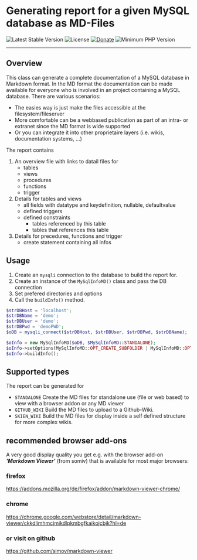 # Generating report for a given MySQL database as MD-Files 

 ![Latest Stable Version](https://img.shields.io/badge/release-v1.0.0-brightgreen.svg)
 ![License](https://img.shields.io/packagist/l/gomoob/php-pushwoosh.svg) 
 [![Donate](https://img.shields.io/static/v1?label=donate&message=PayPal&color=orange)](https://www.paypal.me/SKientzler/5.00EUR)
 ![Minimum PHP Version](https://img.shields.io/badge/php-%3E%3D%207.4-8892BF.svg)
 
----------
## Overview

This class can generate a complete documentation of a MySQL database in Markdown format.
In the MD format the documentation can be made available for everyone who is involved 
in an project containing a MySQL database. There are various scenarios:
- The easies way is just make the files accessible at the filesystem/fileserver
- More comfortable can be a webbased publication as part of an intra- or extranet 
  since the MD format is wide supported
- Or you can integrate it into other proprietaire layers (i.e. wikis, 
  documentation systems, ...)

The report contains 
1. An overview file with links to datail files for
   - tables
   - views
   - procedures
   - functions
   - trigger
2. Details for tables and views
   - all fields with datatype and keydefinition, nullable, defaultvalue
   - defined triggers
   - defined constraints
     - tables referenced by this table
	 - tables that references this table
3. Details for precedures, functions and trigger
   - create statement containing all infos

## Usage
1. Create an `mysqli` connection to the database to build the report for.
2. Create an instance of the `MySqlInfoMD()` class and pass the DB connection
3. Set prefered directories and options
4. Call the `buildInfo()` method.

```php
$strDBHost = 'localhost';
$strDBName = 'demo';
$strDBUser = 'demo';
$strDBPwd = 'demoPWD';
$oDB = mysqli_connect($strDBHost, $strDBUser, $strDBPwd, $strDBName);

$oInfo = new MySqlInfoMD($oDB, $MySqlInfoMD::STANDALONE);
$oInfo->setOptions(MySqlInfoMD::OPT_CREATE_SUBFOLDER | MySqlInfoMD::OPT_CREATE_STMT);
$oInfo->buildInfo();
```

## Supported types
The report can be generated for
- `STANDALONE`
  Create the MD files for standalone use (file or web based) to view with a browser 
  addon or any MD viewer
- `GITHUB_WIKI`
  Build the MD files to upload to a Github-Wiki.
- `SKIEN_WIKI`
  Build the MD files for display inside a self defined structure for more complex 
  wikis.
  
## recommended browser add-ons
A very good display quality you get e.g. with the browser add-on ***'Markdown Viewer'***
(from somiv) that is available for most major browsers:

### firefox
https://addons.mozilla.org/de/firefox/addon/markdown-viewer-chrome/

### chrome
https://chrome.google.com/webstore/detail/markdown-viewer/ckkdlimhmcjmikdlpkmbgfkaikojcbjk?hl=de

### or visit on github
https://github.com/simov/markdown-viewer

